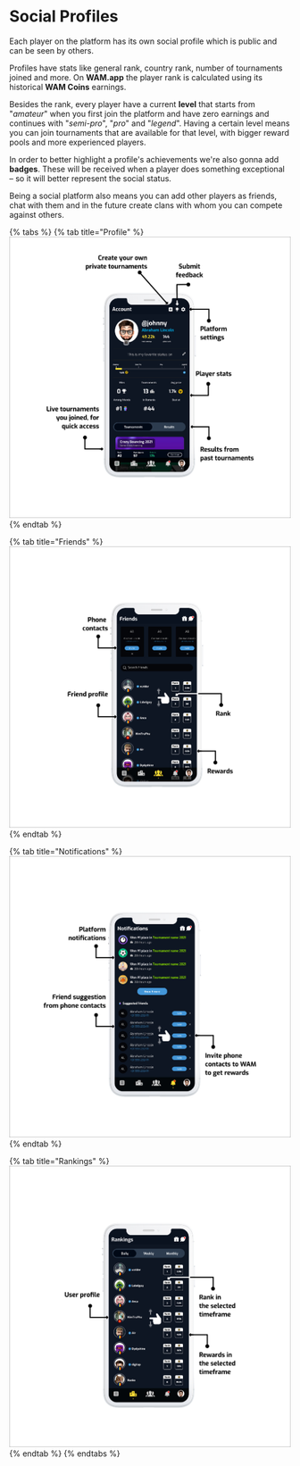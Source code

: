 # Social Profiles

Each player on the platform has its own social profile which is public and can be seen by others.

Profiles have stats like general rank, country rank, number of tournaments joined and more. On **WAM.app** the player rank is calculated using its historical **WAM Coins** earnings.

Besides the rank, every player have a current **level** that starts from "_amateur_" when you first join the platform and have zero earnings and continues with "_semi-pro_", "_pro_" and "_legend_". Having a certain level means you can join tournaments that are available for that level, with bigger reward pools and more experienced players.

In order to better highlight a profile's achievements we're also gonna add **badges**. These will be received when a player does something exceptional – so it will better represent the social status.

Being a social platform also means you can add other players as friends, chat with them and in the future create clans with whom you can compete against others.

{% tabs %}
{% tab title="Profile" %}
![](<../.gitbook/assets/image (5).png>)
{% endtab %}

{% tab title="Friends" %}
![](<../.gitbook/assets/image (9) (1).png>)
{% endtab %}

{% tab title="Notifications" %}
![](<../.gitbook/assets/image (10).png>)
{% endtab %}

{% tab title="Rankings" %}
![](<../.gitbook/assets/image (4).png>)
{% endtab %}
{% endtabs %}
